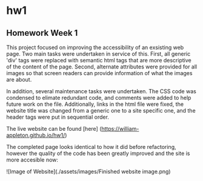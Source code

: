 # hw1
## Homework Week 1

This project focused on improving the accessibility of an exsisting web page. Two main tasks were undertaken in service of this. First, all generic 'div' tags were replaced with semantic html tags that are more descriptive of the content of the page. Second, alternate attributes were provided for all images so that screen readers can provide information of what the images are about. 

In addition, several maintenance tasks were undertaken. The CSS code was condensed to elimate redundant code, and comments were added to help future work on the file. Additionally, links in the html file were fixed, the website title was changed from a generic one to a site specific one, and the header tags were put in sequential order. 

The live website can be found [here] (https://william-appleton.github.io/hw1/)


The completed page looks identical to how it did before refactoring, however the quality of the code has been greatly improved and the site is more accesible now:

![Image of Website](./assets/images/Finished website image.png)
